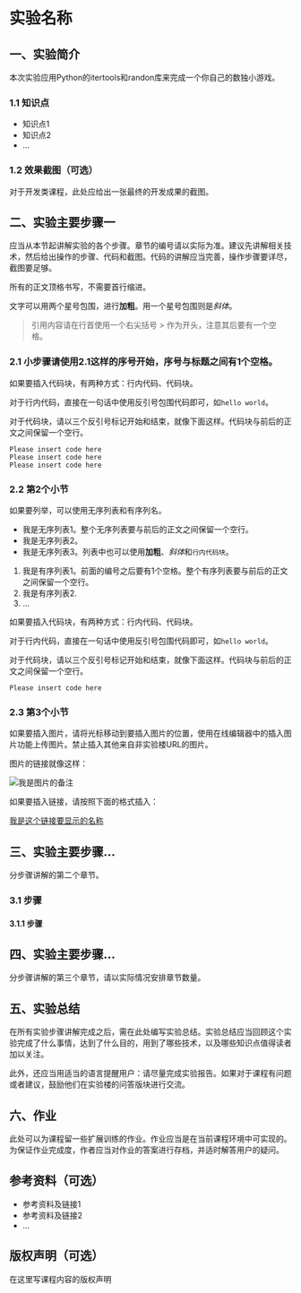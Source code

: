 # 实验名称

## 一、实验简介

本次实验应用Python的itertools和randon库来完成一个你自己的数独小游戏。

### 1.1 知识点

- 知识点1
- 知识点2
- ...

### 1.2 效果截图（可选）

对于开发类课程，此处应给出一张最终的开发成果的截图。

## 二、实验主要步骤一

应当从本节起讲解实验的各个步骤。章节的编号请以实际为准。建议先讲解相关技术，然后给出操作的步骤、代码和截图。代码的讲解应当完善，操作步骤要详尽，截图要足够。

所有的正文顶格书写，不需要首行缩进。

文字可以用两个星号包围，进行**加粗**。用一个星号包围则是*斜体*。

> 引用内容请在行首使用一个右尖括号 > 作为开头，注意其后要有一个空格。

### 2.1 小步骤请使用2.1这样的序号开始，序号与标题之间有1个空格。

如果要插入代码块，有两种方式：行内代码、代码块。

对于行内代码，直接在一句话中使用反引号包围代码即可，如`hello world`。

对于代码块，请以三个反引号标记开始和结束，就像下面这样。代码块与前后的正文之间保留一个空行。

```
Please insert code here
Please insert code here
Please insert code here
```
### 2.2 第2个小节

如果要列举，可以使用无序列表和有序列名。

- 我是无序列表1。整个无序列表要与前后的正文之间保留一个空行。
- 我是无序列表2。
- 我是无序列表3。列表中也可以使用**加粗**、*斜体*和`行内代码块`。

1. 我是有序列表1。前面的编号之后要有1个空格。整个有序列表要与前后的正文之间保留一个空行。
2. 我是有序列表2.
3. ...

如果要插入代码块，有两种方式：行内代码、代码块。

对于行内代码，直接在一句话中使用反引号包围代码即可，如`hello world`。

对于代码块，请以三个反引号标记开始和结束，就像下面这样。代码块与前后的正文之间保留一个空行。

```
Please insert code here
```

### 2.3 第3个小节

如果要插入图片，请将光标移动到要插入图片的位置，使用在线编辑器中的插入图片功能上传图片。禁止插入其他来自非实验楼URL的图片。

图片的链接就像这样：

![我是图片的备注](https://dn-syl-static.qbox.me/img/logo_03.png)

如果要插入链接，请按照下面的格式插入：

[我是这个链接要显示的名称](http://我是这个链接的URL)

## 三、实验主要步骤...

分步骤讲解的第二个章节。

### 3.1 步骤

#### 3.1.1 步骤

## 四、实验主要步骤...

分步骤讲解的第三个章节，请以实际情况安排章节数量。

## 五、实验总结

在所有实验步骤讲解完成之后，需在此处编写实验总结。实验总结应当回顾这个实验完成了什么事情，达到了什么目的，用到了哪些技术，以及哪些知识点值得读者加以关注。

此外，还应当用适当的语言提醒用户：请尽量完成实验报告。如果对于课程有问题或者建议，鼓励他们在实验楼的问答版块进行交流。

## 六、作业

此处可以为课程留一些扩展训练的作业。作业应当是在当前课程环境中可实现的。为保证作业完成度，作者应当对作业的答案进行存档，并适时解答用户的疑问。

## 参考资料（可选）

- 参考资料及链接1
- 参考资料及链接2
- ...

## 版权声明（可选）

在这里写课程内容的版权声明